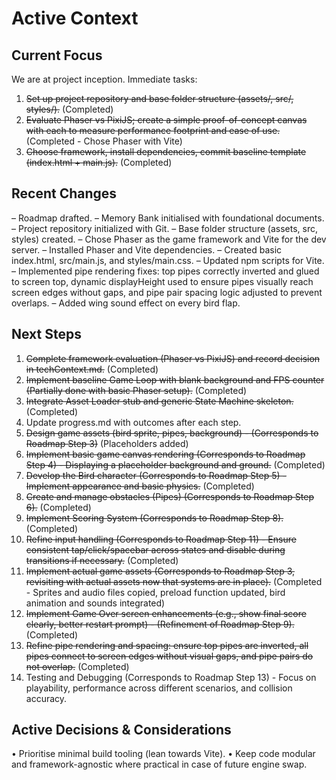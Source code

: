 # Active Context

## Current Focus
We are at project inception. Immediate tasks:

1. ~~Set up project repository and base folder structure (assets/, src/, styles/).~~ (Completed)
2. ~~Evaluate Phaser vs PixiJS; create a simple proof-of-concept canvas with each to measure performance footprint and ease of use.~~ (Completed - Chose Phaser with Vite)
3. ~~Choose framework, install dependencies, commit baseline template (index.html + main.js).~~ (Completed)

## Recent Changes
– Roadmap drafted.
– Memory Bank initialised with foundational documents.
– Project repository initialized with Git.
– Base folder structure (assets, src, styles) created.
– Chose Phaser as the game framework and Vite for the dev server.
– Installed Phaser and Vite dependencies.
– Created basic index.html, src/main.js, and styles/main.css.
– Updated npm scripts for Vite.
– Implemented pipe rendering fixes: top pipes correctly inverted and glued to screen top, dynamic displayHeight used to ensure pipes visually reach screen edges without gaps, and pipe pair spacing logic adjusted to prevent overlaps.
– Added wing sound effect on every bird flap.

## Next Steps
1. ~~Complete framework evaluation (Phaser vs PixiJS) and record decision in techContext.md.~~ (Completed)
2. ~~Implement baseline Game Loop with blank background and FPS counter (Partially done with basic Phaser setup).~~ (Completed)
3. ~~Integrate Asset Loader stub and generic State Machine skeleton.~~ (Completed)
4. Update progress.md with outcomes after each step.
5. ~~Design game assets (bird sprite, pipes, background) - (Corresponds to Roadmap Step 3)~~ (Placeholders added)
6. ~~Implement basic game canvas rendering (Corresponds to Roadmap Step 4) - Displaying a placeholder background and ground.~~ (Completed)
7. ~~Develop the Bird character (Corresponds to Roadmap Step 5) - Implement appearance and basic physics.~~ (Completed)
8. ~~Create and manage obstacles (Pipes) (Corresponds to Roadmap Step 6).~~ (Completed)
9. ~~Implement Scoring System (Corresponds to Roadmap Step 8).~~ (Completed)
10. ~~Refine input handling (Corresponds to Roadmap Step 11) - Ensure consistent tap/click/spacebar across states and disable during transitions if necessary.~~ (Completed)
11. ~~Implement actual game assets (Corresponds to Roadmap Step 3, revisiting with actual assets now that systems are in place).~~ (Completed - Sprites and audio files copied, preload function updated, bird animation and sounds integrated)
12. ~~Implement Game Over screen enhancements (e.g., show final score clearly, better restart prompt) - (Refinement of Roadmap Step 9).~~ (Completed)
13. ~~Refine pipe rendering and spacing: ensure top pipes are inverted, all pipes connect to screen edges without visual gaps, and pipe pairs do not overlap.~~ (Completed)
14. Testing and Debugging (Corresponds to Roadmap Step 13) - Focus on playability, performance across different scenarios, and collision accuracy.

## Active Decisions & Considerations
• Prioritise minimal build tooling (lean towards Vite).
• Keep code modular and framework-agnostic where practical in case of future engine swap. 